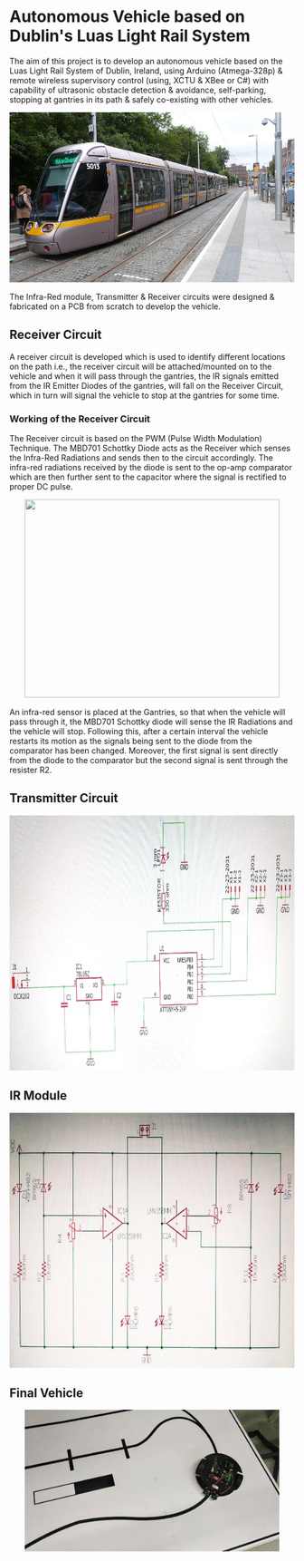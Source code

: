# Autonomous Vehicle based on Dublin's Luas Light Rail System

The aim of this project is to develop an autonomous vehicle based on the Luas Light Rail System of Dublin, Ireland, using Arduino (Atmega-328p) & remote wireless supervisory control (using, XCTU & XBee or C#) with capability of ultrasonic obstacle detection & avoidance, self-parking, stopping at gantries in its path & safely co-existing with other vehicles. 

<p align="center">
    <img width="550" height="300" src = 'https://github.com/aviralchharia/Autonomous-Vehicle-based-on-Dublin-Luas-Light-Rail-System/blob/master/Images/Luas%20Light%20Rail%20Dublin.jpg?raw=true'
</p>

The Infra-Red module, Transmitter & Receiver circuits were designed & fabricated on a PCB from scratch to develop the vehicle.

## Receiver Circuit

A receiver circuit is developed which is used to identify different locations on the path i.e., the receiver circuit will be attached/mounted on to the vehicle and when it will pass through the gantries, the IR signals emitted from the IR Emitter Diodes of the gantries, will fall on the Receiver Circuit, which in turn will signal the vehicle to stop at the gantries for some time. 

### Working of the Receiver Circuit

The Receiver circuit is based on the PWM (Pulse Width Modulation) Technique. The MBD701 Schottky Diode acts as the Receiver which senses the Infra-Red Radiations and sends then to the circuit accordingly. The infra-red radiations received by the diode is sent to the op-amp comparator which are then further sent to the capacitor where the signal is rectified to proper DC pulse. 

<p align="center">
    <img width="450" height="350" src = 'https://github.com/aviralchharia/Autonomous-Vehicle-based-on-Dublin-Luas-Light-Rail System/blob/master/Images/PWM%20based%20Receiver%20Circuit.jpg?raw=true'
</p>

An infra-red sensor is placed at the Gantries, so that when the vehicle will pass through it, the MBD701 Schottky diode will sense the IR Radiations and the vehicle will stop. Following this, after a certain interval the vehicle restarts its motion as the signals being sent to the diode from the comparator has been changed. Moreover, the first signal is sent directly from the diode to the comparator but the second signal is sent through the resister R2.

## Transmitter Circuit

<p align="center">
    <img width="800" height="450" src = 'https://github.com/aviralchharia/Autonomous-Vehicle-based-on-Dublin-Luas-Light-Rail-System/blob/master/Images/PWM%20based%20Transmitter%20Circuit.jpg?raw=true'
</p>


## IR Module


<p align="center">
    <img width="700" height="450" src = 'https://github.com/aviralchharia/Autonomous-Vehicle-based-on-Dublin-Luas-Light-Rail-System/blob/master/Images/IR%20Module.png?raw=true'
</p>

## Final Vehicle

<p align="center">
    <img width="450" height="250" src = 'https://github.com/aviralchharia/Autonomous-Vehicle-based-on-Dublin-Luas-Light-Rail-System/blob/master/Images/Buggy%20Project-01.jpg?raw=true'
</p>
  
  
  
  
